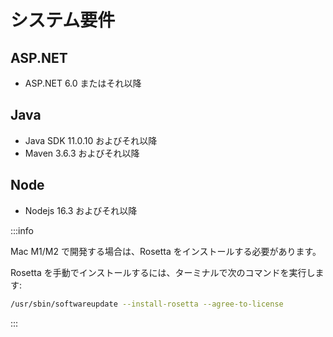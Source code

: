 # システム要件

## ASP.NET
- ASP.NET 6.0 またはそれ以降

## Java
- Java SDK 11.0.10 およびそれ以降
- Maven 3.6.3 およびそれ以降

## Node
- Nodejs 16.3 およびそれ以降

:::info

Mac M1/M2 で開発する場合は、Rosetta をインストールする必要があります。

Rosetta を手動でインストールするには、ターミナルで次のコマンドを実行します:
```bash
/usr/sbin/softwareupdate --install-rosetta --agree-to-license
```

:::